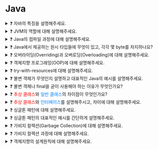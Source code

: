 # Java

<details>
<summary>❓ 자바의 특징을 설명해주세요.</summary>
<div markdown="1">

- Java는 객체지향 프로그래밍 언어입니다.
- 기본 자료형을 제외한 모든 요소들이 객체로 표현되고, 객체 지향 개념의 특징인 “캡슐화”, “상속”, “다형성”이 잘 적용된 언어입니다.

- 장점
  - JVM(자바 가상머신) 위에서 동작하기 때문에 OS에 독립적입니다.
  - Garbage Collector를 통한 자동적인 메모리 관리가 가능하다.
- 단점
  - JVM 위에서 동작하기 때문에 실행 속도가 상대적으로 느리다.
    - 다중 상속이나 타입에 엄격하며, 제약이 많다.

</div>
</details>

<details>
<summary>❓ JVM의 역할에 대해 설명해주세요.</summary>
<div markdown="1">

JVM은 스택 기반으로 동작하며, Java Byte Code를 OS에 맞게 해석 해주는 역할을 하고
가비지컬렉션을 통해 자동적인 메모리 관리를 해줍니다.

</div>
</details>

<details>
<summary>❓ Java의 컴파일 과정에 대해 설명해주세요.</summary>
<div markdown="1">

- 개발자가 java 파일을 생성한다.
- build를 한다.
- java compiler의 javac 명령어를 통해 바이트코드(.class)를 생성한다.
- Class Loader를 통해 JVM 메모리 내로 로드한다.
- 실행엔진을 통해 컴퓨터가 읽을 수 있는 기계어로 해석된다.
  (각 운영체제에 맞는 기계어)

</div>
</details>

<details>
<summary>❓ Java에서 제공하는 원시 타입들에 무엇이 있고, 각각 몇 byte를 차지하나요?</summary>
<div markdown="1">

- 정수형 byte(1), short(2), int(4), long(8)
- 실수형 float(4), double(8)
- 문자형 char(2)
- 논리형 boolean(1)이 있고, 해당 숫자만큼을 차지한다.

</div>
</details>

<details>
<summary>❓ 오버라이딩(Overriding)과 오버로딩(Overloading)에 대해 설명해주세요.</summary>
<div markdown="1">
<h4><span style="background-color: red; color: black;">오버라이딩(Overriding)</span></h4>은 상위 클래스에 있는 메소드를 하위 클래스에서 재정의 하는 것을 말하고,
<h4><span style="background-color: blue; color: black;">오버로딩(Overloading)</span></h4>은 매개변수의 개수나 타입을 다르게 하여 같은 이름의 메소드를 여러 개 정의하는 것을 말합니다.

</div>
</details>

<details>
<summary>❓ 객체지향 프로그래밍(OOP)에 대해 설명해주세요.</summary>
<div markdown="1">

우리가 실생활에서 쓰는 모든 것을 객체라 하며,객체 지향 프로그래밍은 프로그램 구현에 필요한 객체를 파악하고 상태와 행위를 가진 객체를 만들고 각각의 객체들의 역할이 무엇인지를 정의하여 객체들 간의 상호작용을 통해 프로그램을 만드는 것을 말합니다.<br><br>
즉, 기능이 아닌 <b>객체가 중심</b>이며, <b>"누가 어떤 일을 할 것인가?"</b> 가 핵심

특징으로는 <b><span style="color: #0080ff">캡슐화, 상속, 다형성, 추상화</span></b> 등이 있고,
모듈 재사용으로 확장 및 유지보수가 용이합니다.

</div>
</details>

<details>
<summary>❓ try-with-resources에 대해 설명해주세요.</summary>
<div markdown="1">

- try-with-resources는 try-catch-finally의 문제점을 보완하기 위해 나온 개념입니다.
- try( ... ) 안에 자원 객체를 전달하면, try블록이 끝나고 자동으로 자원 해제 해주는 기능을 말합니다.
- 따로 finally 구문이나 모든 catch 구문에 종료 처리를 하지 않아도 되는 장점이 있습니다.

</div>
</details>

<details>
  <summary>❓ 불변 객체가 무엇인지 설명하고 대표적인 Java의 예시를 설명해주세요.</summary>
  <div markdown="1">

- 불변 객체는 객체 생성 이후 내부의 상태가 변하지 않는 객체를 말합니다.
- Java에서는 필드가 원시 타입인 경우 `final` 키워드를 사용해 불변 객체를 만들 수 있고,
- 참조 타입일 경우엔 추가적인 작업이 필요하다.

  <details>
    <summary>❓ 참조 타입일 경우 추가적인 작업은 어떤게 있는지 설명해주세요.</summary>

    - 참조 타입은 대표적으로 다음을 참조할 수 있다.
      - 1) 객체 : 객체를 사용하는 필드의 참조 변수도 불변 객체로 변경해야 한다.
      - 2) 배열 : 배열을 받아 copy해서 저장하고, getter를 clone으로 반환하도록 하면 된다.
        - 배열을 그대로 참조하거나, 반환할 경우 외부에서 내부 값을 변경할 수 있음.
        - 때문에 clone을 반환해 외부에서 값을 변경 못하게 한다.
      - 3) List 등 : 배열과 마찬가지로 생성시 새로운 list를 만들어 값을 복사하도록 한다.
        - 배열과 리스트는 내부를 복사하여 전달하는데, 이를 방어적 복사(defensive-copy)라고 한다.

  </details>
  </div>
</details>

<details>
<summary>❓ 불변 객체나 final을 굳이 사용해야 하는 이유가 무엇인가요?</summary>
<div markdown="1">

- Thread-Safe 하여 병렬 프로그래밍에 유용하며, 동기화를 고려하지 않아도 된다.
  - 공유 자원이 불변이기 때문에 항상 동일한 값을 반환하기 때문
- 실패 원자적인 메소드를 만들 수 있다.
  - 어떠한 예외가 발생되더라도 메소드 호출 전의 상태를 유지할 수 있어 예외 발생 전과
    똑같은 상태도 다음 로직 처리 가능
- 부수효과를 피해 오류를 최소화 할 수 있다.
  - 부수효과 : 변수의 값이 바뀌거나 객체의 필드 값을 설정하거나 예외나 오류가 발생하여
    실행이 중단되는 현상
- 메소드 호출 시 파라미터 값이 변하지 않는다는 것을 보장할 수 있다.
- 가비지 컬렉션 성능을 높일 수 있다. - 가비지 컬렉터가 스캔하는 객체의 수가 줄기 때문에 (GC 수행 시 지연시간도 줄어든다)
</div>
</details>

<details>
<summary>❓ <span style="color: #ff0000">추상 클래스</span>와 <span style="color: #0080ff">일반 클래스</span>의 차이점이 무엇인가요?</summary>
<div markdown="1">

<b>객체화 가능 여부</b> <br>
<span style="color: #ff0000">추상 클래스</span> <span style="color: #ff6666">불가</span><br>
<span style="color: #0080ff">일반 클래스</span> <span style="color: #66b2ff"> 가능</span>

</div>
</details>

<details>
<summary>❓ <span style="color: #ff0000">추상 클래스</span>와 <span style="color: #0080ff">인터페이스</span>를 설명해주시고, 차이에 대해 설명해주세요.</summary>
<div markdown="1">
<span style="color: #ff0000"></span>

- <span style="color: #ff0000">추상클래스</span>는 클래스 내 추상 메소드가 하나 이상 포함되거나 <span style="color: #ff6666">abstract</span>로 정의된 경우를 말하고,
- <span style="color: #0080ff">인터페이스</span>는 모든 메소드가 추상 메서드로만 이루어져 있는 것을 말한다.
- <span style="color: #00CC66">공통점</span>
  - new 연산자로 인스턴스 생성 불가능
  - 사용하기 위해서는 하위 클래스에서 확장/구현해야 한다.
- <span style="color: #ffff00">차이점</span>
  - <span style="color: #0080ff">인터페이스</span>는 그 인터페이스를 구현하는 모든 클래스에 대해 특정한 메소드가 반드시 존재하도록 강제함에 있고,
  - <span style="color: #ff0000">추상 클래스</span>는 상속받는 클래스들의 공통적인 로직을 추상화 시키고, 기능 확장을 위해 사용한다.
  - <span style="color: #ff0000">추상 클래스</span>는 <b>다중상속</b>이 <span style="color: #ff6666">불가능</span> 하지만, <span style="color: #0080ff">인터페이스</span>는 <b>다중상속</b>이 <span style="color: #66b2ff"> 가능</span>하다.
- 추상 클래스 : 클래스, 필드값 설정/메소드 내부 코딩 가능
- 인터페이스 : 클래스 X, 필드값 설정 불가(상수만 가능), 메소드 이름만 지정 가능

</div>
</details>

<details>
<summary>❓ 싱글톤 패턴에 대해 설명해주세요.</summary>
<div markdown="1">

- 싱글톤 패턴은 단 하나의 인스턴스를 생성해 사용하는 디자인 패턴입니다.
- 인스턴스가 1개만 존재해야 한다는 것을 보장하고 싶은 경우와
- 동일한 인스턴스를 자주 생성해야 하는 경우에 주로 사용합니다. (메모리 낭비 방지)

</div>
</details>

<details>
<summary>❓ 싱글톤 패턴의 대표적인 예시를 간단하게 설명해주세요.</summary>
<div markdown="1">

싱글톤 패턴의 대표적인 예시는 “**Spring Bean**” 입니다.

스프링의 빈 등록 방식은 기본적으로 싱글톤 스코프이고,

스프링 컨테이너는 모든 빈들을 싱글톤으로 관리합니다.

스프링은 요청할 때마다 새로운 객체를 생성해서 반환하는 기능도 제공한다.

(프로토타입 빈, @Scope(”prototype”))

</div>
</details>

<details>
<summary>❓ 가비지 컬렉션(Garbage Collection)에 대해 설명해주세요.</summary>
<div markdown="1">

가비지 컬렉션은 JVM의 메모리 관리 기법 중 하나로 시스템에서 동적으로 할당됐던 메모리 영역 중에서 필요없어진 메모리 영역을 회수하여 메모리를 관리해주는 기법입니다.

</div>
</details>

<details>
<summary>❓ 가비지 컬렉션 과정에 대해 설명해주세요.</summary>
<div markdown="1">

GC의 작업을 수행하기 위해 **JVM이 어플리케이션의 실행을 잠시 멈추고, GC를 실행하는 쓰레드를 제외한 모든 쓰레드들의 작업을 중단 후 (Stop The World 과정)** 

**사용하지 않는 메모리를 제거-Mark and Sweep 과정**하고 작업이 재개됩니다.

++GC의 작업은 Young 영역에 대한 Minor GC와 Old 영역에 대한 Major GC로 구분됩니다.

</div>
</details>

<details>
<summary>❓ 객체지향의 설계원칙에 대해 설명해주세요.</summary>
<div markdown="1">

1. **SRP (Single responsibility principle)
단일 책임 원칙** : 한 클래스는 하나의 책임만 가져야 한다.
2. **OCP (Open-closed principle)
개방 폐쇄 원칙** : 확장에는 열려있고, 수정에는 닫혀있어야 한다.
3. **LSP (Liskov substitution principle)
리스코프 치환 원칙** : 하위 타입은 항상 상위 타입을 대체 할 수 있어야 한다.
4. **ISP (Interface segregation principle)
인터페이스 분리 원칙** : 인터페이스 내에 메소드는 최소한 일수록 좋다. 
(하나의 일반적인 인터페이스보다 여러 개의 구체적인 인터페이스가 낫다.)
SRP와 같은 문제에 대한 두 가지 다른 해결책이다.
5. **DIP (Dependency inversion principle)
의존관계 역전 원칙** : 구체적인 클래스보다 상위 클래스, 인터페이스, 추상클래스와 같이 변하지 않을 가능성이 높은 클래스와 관계를 맺어라.
DIP 원칙을 따르는 가장 인기 있는 방법은 의존성 주입(DI)이다.

</div>
</details>
